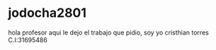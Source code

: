 # jodocha2801
hola profesor aqui le dejo el trabajo que pidio, soy yo cristhian torres C.I:31695486
